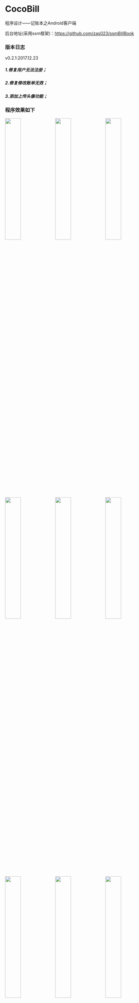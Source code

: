 # CocoBill
程序设计——记账本之Android客户端

后台地址(采用ssm框架)：https://github.com/zas023/ssmBillBook

### 版本日志
v0.2.1:2017.12.23
##### 1.修复用户无法注册；
##### 2.修复修改账单无效；
##### 3.添加上传头像功能；

### 程序效果如下
<p>
<img width="32%" src="https://github.com/zas023/CocoBill/blob/master/imgs/Screenshot_2017-12-30-18-12-00-517_com.copasso.co.png" />
<img width="32%" src="https://github.com/zas023/CocoBill/blob/master/imgs/Screenshot_2017-12-30-18-12-11-686_com.copasso.co.png" />
<img width="32%" src="https://github.com/zas023/CocoBill/blob/master/imgs/Screenshot_2017-12-30-18-12-18-721_com.copasso.co.png" />
<img width="32%" src="https://github.com/zas023/CocoBill/blob/master/imgs/Screenshot_2017-12-30-18-12-25-810_com.copasso.co.png" />
<img width="32%" src="https://github.com/zas023/CocoBill/blob/master/imgs/Screenshot_2017-12-30-18-12-33-936_com.copasso.co.png" />
<img width="32%" src="https://github.com/zas023/CocoBill/blob/master/imgs/Screenshot_2017-12-30-18-12-41-466_com.copasso.co.png" />
<img width="32%" src="https://github.com/zas023/CocoBill/blob/master/imgs/Screenshot_2017-12-30-18-13-09-779_com.copasso.co.png" />
<img width="32%" src="https://github.com/zas023/CocoBill/blob/master/imgs/Screenshot_2017-12-30-18-13-16-119_com.copasso.co.png" />
<img width="32%" src="https://github.com/zas023/CocoBill/blob/master/imgs/Screenshot_2017-12-30-18-16-39-866_com.copasso.co.png" />
<img width="32%" src="https://github.com/zas023/CocoBill/blob/master/imgs/Screenshot_2017-12-30-18-12-50-574_com.copasso.co.png" />
</p>
##### 注：本程序素材来源网络，如有影响你的权益，请及时联系本人
